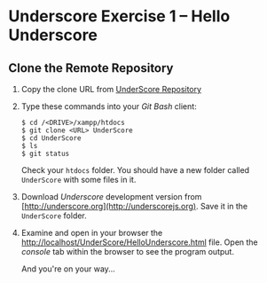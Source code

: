 # Underscore Exercise 1 – Hello Underscore

## Clone the Remote Repository

1.	Copy the clone URL from [UnderScore Repository](https://github.com/noucampdotorgCSAD2019/UnderScore)

1.	Type these commands into your *Git Bash* client:

	```
	$ cd /<DRIVE>/xampp/htdocs   
	$ git clone <URL> UnderScore
	$ cd UnderScore
	$ ls
	$ git status

	```

	Check your ``htdocs`` folder.  You should have a new folder called ``UnderScore`` with some files in it.


1.	Download *Underscore* development version from [http://underscore.org](http://underscorejs.org).  Save it in the ``UnderScore`` folder.

2.	Examine and open in your browser the [http://localhost/UnderScore/HelloUnderscore.html](http://localhost/UnderScore/HelloUnderscore.html) file.  Open the *console* tab within the browser to see the program output.

	And you're on your way...